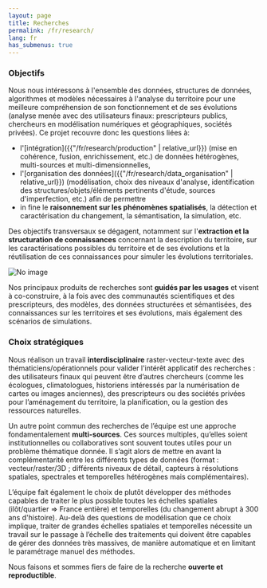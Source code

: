 ```yaml
---
layout: page
title: Recherches
permalink: /fr/research/
lang: fr
has_submenus: true
---
```


### Objectifs
Nous nous intéressons à l'ensemble des données, structures de données, algorithmes et modèles nécessaires à
l'analyse du territoire pour une meilleure compréhension de son fonctionnement et de ses évolutions (analyse
menée avec des utilisateurs finaux: prescripteurs publics, chercheurs en modélisation numériques et
géographiques, sociétés privées). Ce projet recouvre donc les questions liées à:
- l'[intégration]({{"/fr/research/production" | relative_url}}) (mise en cohérence, fusion, enrichissement, etc.) de données hétérogènes, multi-sources
et multi-dimensionnelles,
- l'[organisation des données]({{"/fr/research/data_organisation" | relative_url}}) (modélisation, choix des niveaux d'analyse, identification des
structures/objets/éléments pertinents d'étude, sources d'imperfection, etc.) afin de permettre
- in fine le **raisonnement sur les phénomènes spatialisés**, la détection et caractérisation du
changement, la sémantisation, la simulation, etc.

Des objectifs transversaux se dégagent, notamment sur l'<b>extraction et la structuration de connaissances</b>
concernant la description du territoire, sur les caractérisations possibles du territoire et de ses évolutions et la
réutilisation de ces connaissances pour simuler les évolutions territoriales.

<img src="https://www.umr-lastig.fr/strudel/assets/images/graphical_abstract.png" alt="No image"/>

Nos principaux produits de recherches sont **guidés par les usages** et visent à co-construire, à
la fois avec des communautés scientifiques et des prescripteurs, des modèles, des données structurées et
sémantisées, des connaissances sur les territoires et ses évolutions, mais également des scénarios de
simulations.

### Choix stratégiques
Nous réalison un travail **interdisciplinaire** raster-vecteur-texte avec des
thématiciens/opérationnels pour valider l'intérêt applicatif des recherches : des utilisateurs finaux qui peuvent
être d’autres chercheurs (comme les écologues, climatologues, historiens intéressés par la numérisation de
cartes ou images anciennes), des prescripteurs ou des sociétés privées pour l’aménagement du territoire, la
planification, ou la gestion des ressources naturelles.

Un autre point commun des recherches de l’équipe est une approche fondamentalement **multi-sources**. Ces
sources multiples, qu’elles soient institutionnelles ou collaboratives sont souvent toutes utiles pour un problème
thématique donnée. Il s’agit alors de mettre en avant la complémentarité entre les différents types de
données (format : vecteur/raster/3D ; différents niveaux de détail, capteurs à résolutions spatiales, spectrales
et temporelles hétérogènes mais complémentaires).


L’équipe fait également le choix de plutôt développer des méthodes capables de traiter le plus possible toutes les échelles spatiales (ilôt/quartier &#8658;
France entière) et temporelles (du changement abrupt à 300 ans d'histoire). Au-delà des questions de
modélisation que ce choix implique, traiter de grandes échelles spatiales et temporelles nécessite un travail
sur le passage à l’échelle des traitements qui doivent être capables de gérer des données très massives, de
manière automatique et en limitant le paramétrage manuel des méthodes.

Nous faisons et sommes fiers de faire de la recherche **ouverte et reproductible**.